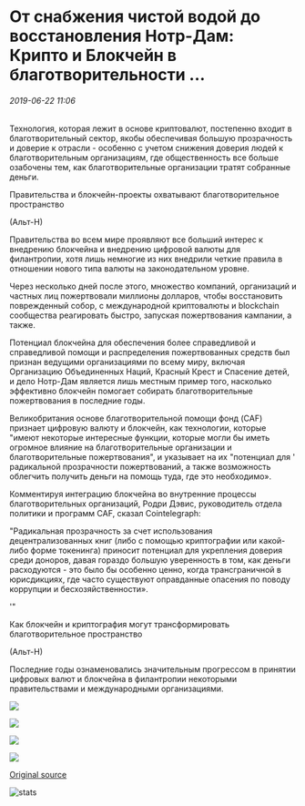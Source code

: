 # От снабжения чистой водой до восстановления Нотр-Дам: Крипто и Блокчейн в благотворительности ...

###### 2019-06-22 11:06

Технология, которая лежит в основе криптовалют, постепенно входит в благотворительный сектор, якобы обеспечивая большую прозрачность и доверие к отрасли - особенно с учетом снижения доверия людей к благотворительным организациям, где общественность все больше озабочены тем, как благотворительные организации тратят собранные деньги.

Правительства и блокчейн-проекты охватывают благотворительное пространство

(Альт-Н)

Правительства во всем мире проявляют все больший интерес к внедрению блокчейна и внедрению цифровой валюты для филантропии, хотя лишь немногие из них внедрили четкие правила в отношении нового типа валюты на законодательном уровне.

Через несколько дней после этого, множество компаний, организаций и частных лиц пожертвовали миллионы долларов, чтобы восстановить поврежденный собор, с международной криптовалюты и blockchain сообщества реагировать быстро, запуская пожертвования кампании, а также.

Потенциал блокчейна для обеспечения более справедливой и справедливой помощи и распределения пожертвованных средств был признан ведущими организациями по всему миру, включая Организацию Объединенных Наций, Красный Крест и Спасение детей, и дело Нотр-Дам является лишь местным пример того, насколько эффективно блокчейн помогает собирать благотворительные пожертвования в последние годы.

Великобритания основе благотворительной помощи фонд (CAF) признает цифровую валюту и блокчейн, как технологии, которые "имеют некоторые интересные функции, которые могли бы иметь огромное влияние на благотворительные организации и благотворительные пожертвования", и указывает на их "потенциал для ' радикальной прозрачности пожертвований, а также возможность облегчить получить деньги на помощь туда, где это необходимо».

Комментируя интеграцию блокчейна во внутренние процессы благотворительных организаций, Родри Дэвис, руководитель отдела политики и программ CAF, сказал Cointelegraph:

"Радикальная прозрачность за счет использования децентрализованных книг (либо с помощью криптографии или какой-либо форме токенинга) приносит потенциал для укрепления доверия среди доноров, давая гораздо большую уверенность в том, как деньги расходуются - это было бы особенно ценно, когда трансграничной в юрисдикциях, где часто существуют оправданные опасения по поводу коррупции и бесхозяйственности».

'"

Как блокчейн и криптография могут трансформировать благотворительное пространство

(Альт-Н)

Последние годы ознаменовались значительным прогрессом в принятии цифровых валют и блокчейна в филантропии некоторыми правительствами и международными организациями.

![](https://s3.cointelegraph.com/storage/uploads/view/64c3221d4246d47b1cf377a5bdd86eee.png)

![](https://s3.cointelegraph.com/storage/uploads/view/758b95ff9ab9eed9b9bf51b36d20ad7d.png)

![](https://s3.cointelegraph.com/storage/uploads/view/d79544849aba8c0198dc4044e0e67225.png)

![](https://s3.cointelegraph.com/storage/uploads/view/76a1edcbcc4b31ed7832f9ed3f590661.png)

[Original source](https://cointelegraph.com/news/from-clean-water-supply-to-rebuilding-notre-dame-crypto-and-blockchain-in-charity)

![stats](https://c.statcounter.com/11760860/0/a89fa40b/1/ "stats")